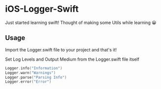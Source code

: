 # iOS-Logger-Swift 

Just started learning swift! Thought of making some Utils while learning 😀 

## Usage 

Import the Logger.swift file to your project and that's it!

Set Log Levels and Output Medium from the Logger.swift file itself

``` swift
Logger.info("Information")
Logger.warn("Warnings")
Logger.parse("Parsing Info")
Logger.error("Error")
```
